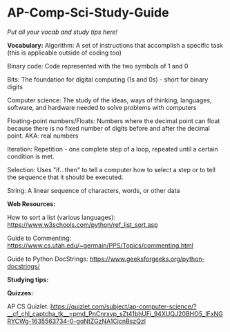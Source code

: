 # AP-Comp-Sci-Study-Guide
_Put all your vocab and study tips here!_


**Vocabulary:**
Algorithm: A set of instructions that accomplish a specific task (this is applicable outside of coding too)

Binary code: Code represented with the two symbols of 1 and 0

Bits: The foundation for digital computing (1s and 0s) - short for binary digits

Computer science: The study of the ideas, ways of thinking, languages, software, and hardware needed to solve problems with computers

Floating-point numbers/Floats: Numbers where the decimal point can float because there is no fixed number of digits before and after the decimal point. AKA: real numbers

Iteration: Repetition - one complete step of a loop, repeated until a certain condition is met. 

Selection: Uses "if...then" to tell a computer how to select a step or to tell the sequence that it should be executed.

String: A linear sequence of characters, words, or other data


**Web Resources:**

How to sort a list (various languages): https://www.w3schools.com/python/ref_list_sort.asp

Guide to Commenting: https://www.cs.utah.edu/~germain/PPS/Topics/commenting.html

Guide to Python DocStrings: https://www.geeksforgeeks.org/python-docstrings/


**Studying tips:**



**Quizzes:**

AP CS Quizlet: https://quizlet.com/subject/ap-computer-science/?__cf_chl_captcha_tk__=pmd_PnCnrxvp_sZt41bhUFi_94XUQJ20BHO5_IFxNGRYCWg-1635563734-0-gqNtZGzNA1CjcnBszQzl
